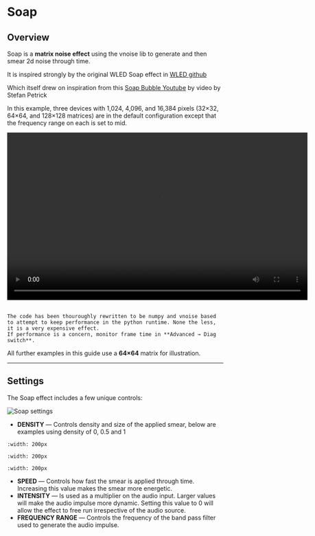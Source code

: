 # Soap

## Overview

Soap is a **matrix noise effect** using the vnoise lib to generate and then smear 2d noise through time.

It is inspired strongly by the original WLED Soap effect in [WLED github](https://github.com/wled/WLED/blob/3f90366aa86151e73424dd7c756f95ecbfaf143d/wled00/FX.cpp#L7563)

Which itself drew on inspiration from this [Soap Bubble Youtube](https://www.youtube.com/watch?v=DiHBgITrZck&ab_channel=StefanPetrick) by video by Stefan Petrick

In this example, three devices with 1,024, 4,096, and 16,384 pixels
(32×32, 64×64, and 128×128 matrices) are in the default configuration except that the frequency range on each is set to mid.

<video width="700" height="390" controls loop>
   <source src="../../_static/effects/matrix/soap/soap3.mp4" type="video/mp4">
   Your browser does not support the video tag.
</video>
<br><br>

```{note}
The code has been thouroughly rewritten to be numpy and vnoise based to attempt to keep performance in the python runtime. None the less, it is a very expensive effect.
If performance is a concern, monitor frame time in **Advanced → Diag switch**.
```

All further examples in this guide use a **64×64** matrix for illustration.

---

## Settings

The Soap effect includes a few unique controls:

![Soap settings](/_static/effects/matrix/soap/soap_settings.png)

- **DENSITY** — Controls density and size of the applied smear, below are examples using density of 0, 0.5 and 1

```{image} /_static/effects/matrix/soap/density_0.png
:width: 200px
```
```{image} /_static/effects/matrix/soap/density_05.png
:width: 200px
```
```{image} /_static/effects/matrix/soap/density_1.png
:width: 200px
```

- **SPEED** — Controls how fast the smear is applied through time. Increasing this value makes the smear more energetic.
- **INTENSITY** — Is used as a multiplier on the audio input. Larger values will make the audio impulse more dynamic. Setting this value to 0 will allow the effect to free run irrespective of the audio source.
- **FREQUENCY RANGE** — Controls the frequency of the band pass filter used to generate the audio impulse.


